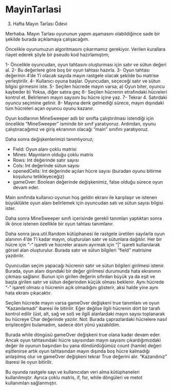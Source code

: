 # MayinTarlasi
3. Hafta Mayın Tarlası Ödevi

Merhaba. Mayın Tarlası oyununun yapım aşamasını olabildiğince sade bir şekilde burada açıklamaya çalışacağım.

Öncelikle oyunumuzun algoritmasını çıkarmamız gerekiyor. Verilen kurallara riayet ederek şöyle bir pseudo kod hazırlamıştım;

1-	Öncelikle oyuncudan, oyun tahtasını oluşturması için satır ve sütun değeri al.
2-	Bu değerlere göre boş bir oyun tahtası hazırla.
3-	Oyun tahtası değerinin 4’de 1’i olacak sayıda mayın rastgele olacak şekilde bu matrise yerleştirilir.
4-	Kullanıcı oyuna başlar. Oyuncudan, seçeceği satır ve sütun bilgisi girmesini iste.
5-	Seçilen hücrede mayın varsa;
a)	Oyun biter, oyuncu kaybeder
b)	Yoksa, diğer satıra geç
6-	Seçilen hücrenin etrafındaki hücreleri kontrol et. Belirlenen mayın sayısını bu hücre içine yaz.
7-	Tekrar 4. Satırdaki oyuncu seçimine gelinir.
8-	Mayına denk gelmediği sürece, mayın dışındaki tüm hücreleri açan oyuncu oyunu kazanır.

Oyun kodlarının MineSweeper adlı bir sınıfta çalıştırılması istendiği için öncelikle “MineSweeper” isminde bir sınıf yaratıyoruz. Ardından, oyunu çalıştıracağımız ve giriş ekranının olacağı “main” sınıfını yaratıyoruz.

Daha sonra değişkenlerimizi tanımlıyoruz;
-	Field: Oyun alanı çoklu matrisi
-	Mines: Mayınların olduğu çoklu matris
-	Rows: Int değerinde satır sayısı
-	Cols: Int değerinde sütun sayısı
-	openedCells: Int değerinde açılan hücre sayısı (buradan oyunu bitirme koşulunu tetikleyeceğiz)
-	gameOver: Boolean değerinde değişkenimiz, false olduğu sürece oyun devam eder.

Main sınıfında kullanıcı oyunun hoş geldin ekranı ile karşılaşır ve istenen büyüklükte oyun alanı belirlemek için oyuncudan satı ve sütun sayısı bilgisi ister.

Daha sonra MineSweeper sınıfı içerisinde gerekli tanımları yaptıktan sonra ilk önce istenen özellikle bir oyun tahtası tanımlanır.

Daha sonra java.util.Random kütüphanesi ile rastgele üretilen sayılarla oyun alanının 4’de 1’i kadar mayın, oluşturulan satır ve sütunlara dağıtılır.
Her bir hücre için “-“ işareti ve hücreler arasını ayırmak için “|” işareti kullanılarak görsel alan oluşturulur. Burada satır ve sütun bilgileri “field”  matrisine yazdırılır.

Oyuncudan seçim yapacağı hücrenin satır ve sütun bilgileri girilmesi istenir. Burada, oyun alanı dışındaki bir değer girilmesi durumunda hata ekranının çıkması sağlanır. Bunun için girilen değerin sıfırdan büyük ya da eşit ve başta girilen satır ve sütun değerinden küçük olması beklenir. Aynı hücrede “-“ işareti olması o hücrenin açık olmadığını gösterir, aksi halde yine aynı hata ekranı çıkacaktır.

Seçilen hücrede mayın varsa gameOver değişkeni true tanımlanı ve oyun “Kazanılamadı” ibaresi ile bitirilir. Eğer değilse ilgili hücrenin dört bir tarafı kontrol edilir (üst, alt, sağ ve sol) ve ilgili alanlardaki mayın sayısı toplanarak bu hücreye Char değerinde yazılır.
Not: Burada çaprazlardaki hücrelere nasıl erişileceğini bulamadım, sadece dört yönü yazabildim.

Burada while döngüsü gameOver değişkeni true olana kadar devam eder. Ancak oyun tahtasındaki hücre sayısından mayın sayısını çıkardığımızdaki değer ile oyunun başından bu yana döndürdüğümüz count (hamle) değeri eşitlenirse artık oyun tahtasından mayın dışında boş hücre kalmadığı anlaşılmış olur ve gameOver değişkeni tekrar True değerini alır. “Kazandınız” ibaresi ile oyun bitirilir.

Bu oyunda rastgele sayı ve kullanıcıdan veri alma kütüphaneleri kullanılmıştır. Ayrıca çoklu matris, if, for, while döngüleri ve metot kullanımları sağlanmıştır.
